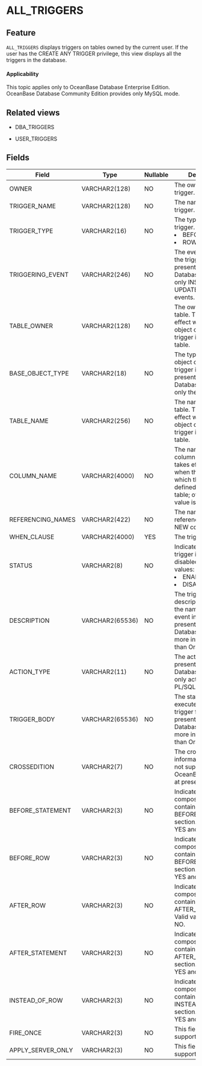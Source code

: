 # ALL_TRIGGERS

## Feature

`ALL_TRIGGERS` displays triggers on tables owned by the current user. If the user has the CREATE ANY TRIGGER privilege, this view displays all the triggers in the database.

<main id="notice" >
    <h4>Applicability</h4>
    <p>This topic applies only to OceanBase Database Enterprise Edition. OceanBase Database Community Edition provides only MySQL mode. </p>
  </main>

## Related views

* DBA_TRIGGERS

* USER_TRIGGERS

## Fields

| **Field**         | **Type**        | **Nullable** | **Description**                                                                                                                                 |
|-------------------|-----------------|--------------|-------------------------------------------------------------------------------------------------------------------------------------------------|
| OWNER             | VARCHAR2(128)   | NO           | The owner of the trigger.                                                                                                                       |
| TRIGGER_NAME      | VARCHAR2(128)   | NO           | The name of the trigger.                                                                                                                        |
| TRIGGER_TYPE      | VARCHAR2(16)    | NO           | The type of the trigger. Valid values: <li> BEFORE/AFTER   <li> ROW/STMT                                                                        |
| TRIGGERING_EVENT  | VARCHAR2(246)   | NO           | The event that fires the trigger. At present, OceanBase Database supports only INSERT, UPDATE, and DELETE events.                             |
| TABLE_OWNER       | VARCHAR2(128)   | NO           | The owner of the table. This field takes effect when the object on which the trigger is defined is a table.                                     |
| BASE_OBJECT_TYPE  | VARCHAR2(18)    | NO           | The type of the object on which the trigger is defined. At present, OceanBase Database supports only the TABLE type.                            |
| TABLE_NAME        | VARCHAR2(256)   | NO           | The name of the table. This field takes effect when the object on which the trigger is defined is a table.                                      |
| COLUMN_NAME       | VARCHAR2(4000)  | NO           | The name of the column. This field takes effect only when the object on which the trigger is defined is a nested table; otherwise, the value is NULL. |
| REFERENCING_NAMES | VARCHAR2(422)   | NO           | The name used for referencing OLD and NEW column values.                                                                                        |
| WHEN_CLAUSE       | VARCHAR2(4000)  | YES          | The trigger condition.                                                                                                                          |
| STATUS            | VARCHAR2(8)     | NO           | Indicates whether the trigger is enabled or disabled. Valid values: <li> ENABLE   <li> DISABLE                                                  |
| DESCRIPTION       | VARCHAR2(65536) | NO           | The trigger description, including the name, type, and event information.  At present, OceanBase Database contains more information than Oracle. |
| ACTION_TYPE       | VARCHAR2(11)    | NO           | The action type. At present, OceanBase Database supports only actions in PL/SQL.                                                                |
| TRIGGER_BODY      | VARCHAR2(65536) | NO           | The statement that is executed when the trigger fires. At present, OceanBase Database contains more information than Oracle.                    |
| CROSSEDITION      | VARCHAR2(7)     | NO           | The cross-edition information, which is not supported in OceanBase Database at present.                                                         |
| BEFORE_STATEMENT  | VARCHAR2(3)     | NO           | Indicates whether the composite trigger contains a BEFORE_STATEMENT section. Valid values: YES and NO.                                          |
| BEFORE_ROW        | VARCHAR2(3)     | NO           | Indicates whether the composite trigger contains a BEFORE_ROW section. Valid values: YES and NO.                                                |
| AFTER_ROW         | VARCHAR2(3)     | NO           | Indicates whether the composite trigger contains an AFTER_ROW section. Valid values: YES and NO.                                                |
| AFTER_STATEMENT   | VARCHAR2(3)     | NO           | Indicates whether the composite trigger contains an AFTER_STATEMENT section. Valid values: YES and NO.                                          |
| INSTEAD_OF_ROW    | VARCHAR2(3)     | NO           | Indicates whether the composite trigger contains an INSTEAD_OF_ROW section. Valid values: YES and NO.                                           |
| FIRE_ONCE         | VARCHAR2(3)     | NO           | This field is not supported at present.                                                                                                         |
| APPLY_SERVER_ONLY | VARCHAR2(3)     | NO           | This field is not supported at present.                                                                                                         |
